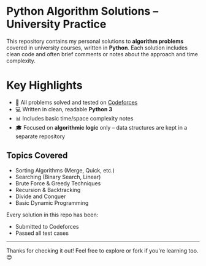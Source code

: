 # Python Algorithm Solutions – University Practice
This repository contains my personal solutions to **algorithm problems** covered in university courses, written in **Python**. Each solution includes clean code and often brief comments or notes about the approach and time complexity.

# Key Highlights

- 📌 All problems solved and tested on [Codeforces](https://codeforces.com)
- 💻 Written in clean, readable **Python 3**
- 📊 Includes basic time/space complexity notes
- 🎓 Focused on **algorithmic logic** only – data structures are kept in a separate repository

## Topics Covered

- Sorting Algorithms (Merge, Quick, etc.)
- Searching (Binary Search, Linear)
- Brute Force & Greedy Techniques
- Recursion & Backtracking
- Divide and Conquer
- Basic Dynamic Programming

Every solution in this repo has been:
- Submitted to Codeforces
- Passed all test cases

---

Thanks for checking it out! Feel free to explore or fork if you're learning too. 😊  
